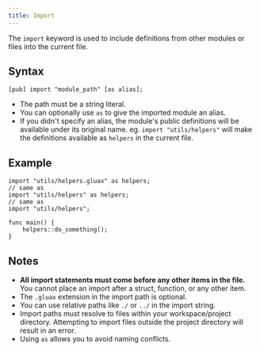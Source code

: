 ```yaml
---
title: Import
---
```


The `import` keyword is used to include definitions from other modules or files into the current file.

## Syntax

```gluax
[pub] import "module_path" [as alias];
```

- The path must be a string literal.
- You can optionally use `as` to give the imported module an alias.
- If you didn't specify an alias, the module's public definitions will be available under its original name. eg. `import "utils/helpers"` will make the definitions available as `helpers` in the current file.

## Example

```gluax
import "utils/helpers.gluax" as helpers;
// same as
import "utils/helpers" as helpers;
// same as
import "utils/helpers";

func main() {
    helpers::do_something();
}
```

## Notes

- **All import statements must come before any other items in the file.** You cannot place an import after a struct, function, or any other item.
- The `.gluax` extension in the import path is optional.
- You can use relative paths like `./` or `../` in the import string.
- Import paths must resolve to files within your workspace/project directory. Attempting to import files outside the project directory will result in an error.
- Using `as` allows you to avoid naming conflicts.
